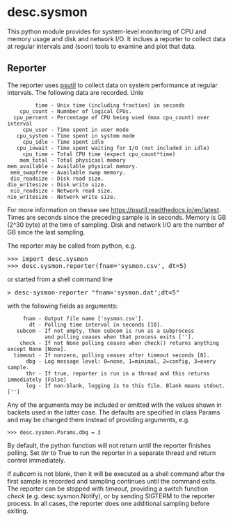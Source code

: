# desc.sysmon

This python module provides for system-level monitoring of CPU and memory usage
and disk and network I/O.
It inclues a reporter to collect data at regular intervals and
(soon) tools to examine and plot that data.

## Reporter

The reporter uses [psutil](https://pypi.org/project/psutil) to collect data
on system performance at regular intervals. The following data are recorded.
Unle

             time - Unix time (including fraction) in seconds
        cpu_count - Numnber of logical CPUs.
      cpu_percent - Percentage of CPU being used (max cpu_count) over interval
         cpu_user - Time spent in user mode
       cpu_system - Time spent in system mode
         cpu_idle - Time spent idle
       cpu_iowait - Time spent waiting for I/O (not included in idle)
         cpu_time - Total CPU time (expect cpu_count*time)
        mem_total - Total physicasl memory
    mem_available - Available physical memory.
     mem_swapfree - Available swap memory.
     dio_readsize - Disk read size.
    dio_writesize - Disk write size.
     nio_readsize - Network read size.
    nio_writesize - Network write size.
    
For more information on thesse see https://psutil.readthedocs.io/en/latest.
Times are seconds since the preceding sample is in seconds.
Memory is GB (2^30 byte) at the time of sampling.
Disk and network I/O are the number of GB since the last sampling.
    
The reporter may be called from python, e.g.
<pre>
>>> import desc.sysmon
>>> desc.sysmon.reporter(fnam='sysmon.csv', dt=5)
</pre>
or started from a shell command line
<pre>
> desc-sysmon-reporter "fnam='sysmon.dat';dt=5"
</pre>
with the following fields as arguments:
    
         fnam - Output file name ['sysmon.csv'].
           dt - Polling time interval in seconds [10].
       subcom - If not empty, then subcom is run as a subprocess
                and polling ceases when that process exits ['']. 
        check - If not None polling ceases when check() returns anything except None [None].
      timeout - If nonzero, polling ceases after timeout seconds [0].
          dbg - Log message level: 0=none, 1=minimal, 2=config, 3=every sample.
          thr - If true, reporter is run in a thread and this returns immediately [False]
          log - If non-blank, logging is to this file. Blank means stdout. ['']
          
Any of the arguments may be included or omitted with the values shown in backets used
in the latter case. The defaults are specified in class Params and may be changed there
instead of providing arguments, e.g.

    >>> desc.sysmon.Params.dbg = 3
    
By default, the python function will not return until the reporter finishes polling.
Set *thr* to True to run the reporter in a separate thread and return control immediately.
    
If *subcom* is not blank, then it will be executed as a shell command after the first sample
is recorded and sampling continues until the command exits.
The reporter can be stopped with *timeout*, providing a switch function *check* (e.g. desc.sysmon.Notify),
or by sending SIGTERM to the reporter process.
In all cases, the reporter does one additional sampling before exiting.
